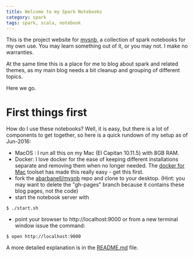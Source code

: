 ```yaml
---
title: Welcome to my Spark Notebooks
category: spark
tags: spark, scala, notebook
---
```


This is the project website for
[mysnb](https://github.com/abarbanell/mysnb), a collection of spark
notebooks for my own use. You may learn something out of it, or you
may not. I make no warranties.

At the same time this is a place for me to blog about spark and
related themes, as my main blog needs a bit cleanup and grouping
of different topics.

Here we go. 

# First things first

How do I use these notebooks? Well, it is easy, but there is a lot
of components to get together, so here is a quick rundown of my
setup as of Jun-2016:

- MacOS : I run all this on my Mac (El Capitan 10.11.5) with 8GB RAM. 
- Docker: I love docker for the ease of keeping different installations
separate and removing them when no longer needed. The [docker for
Mac](https://www.docker.com/products/docker#/mac) toolset has made
this really easy - get this first.
- fork the [abarbanell/mysnb](https://github.com/abarbanell/mysnb)
repo and clone to your desktop. (Hint: you may want to delete the
"gh-pages" branch because it contains these blog pages, not the
code)
- start the notebook server with 

```
$ ./start.sh
```

- point your browser to http://localhost:9000 or from a new terminal
window issue the command:

```
$ open http://localhost:9000
```

A more detailed explanation is in the
[README.md](https://github.com/abarbanell/mysnb/blob/master/README.md)
file.



